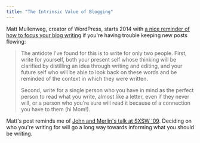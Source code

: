 ```yaml
---
title: "The Intrinsic Value of Blogging"
---
```

<p>Matt Mullenweg, creator of WordPress, starts 2014 with <a href="https://ma.tt/2014/01/intrinsic-blogging/">a nice reminder of how to focus your blog writing</a> if you're having trouble keeping new posts flowing:</p>
<blockquote><p>
  The antidote I’ve found for this is to write for only two people. First, write for yourself, both your present self whose thinking will be clarified by distilling an idea through writing and editing, and your future self who will be able to look back on these words and be reminded of the context in which they were written.</p>
<p>  Second, write for a single person who you have in mind as the perfect person to read what you write, almost like a letter, even if they never will, or a person who you’re sure will read it because of a connection you have to them (hi Mom!).
</p></blockquote>
<p>Matt's post reminds me of <a href="https://www.43folders.com/2009/03/25/blogs-turbocharged">John and Merlin's talk at SXSW '09</a>. Deciding on who you're writing for will go a long way towards informing what you should be writing.</p>
